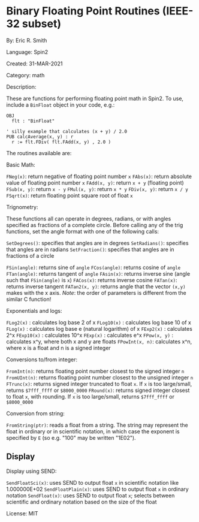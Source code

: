 
# Binary Floating Point Routines (IEEE-32 subset) 

By: Eric R. Smith

Language: Spin2

Created: 31-MAR-2021

Category: math

Description:

These are functions for performing floating point math in Spin2. To use, include a `BinFloat` object in your code, e.g.:
```
OBJ
  flt : "BinFloat"

' silly example that calculates (x + y) / 2.0
PUB calcAverage(x, y) : r
  r := flt.FDiv( flt.FAdd(x, y) , 2.0 )
```

The routines available are:

Basic Math:

`FNeg(x)`:    return negative of floating point number `x`
`FAbs(x)`:    return absolute value of floating point number `x`
`FAdd(x, y)`: return `x + y` (floating point)
`FSub(x, y)`: return `x - y`
`FMul(x, y)`: return `x * y`
`FDiv(x, y)`: return `x / y`
`FSqrt(x)`:   return floating point square root of float `x`


Trignometry:

These functions all can operate in degrees, radians, or with angles specified as fractions of a complete circle. Before calling any of the trig functions, set the angle format with one of the following calls:

`SetDegrees()`:  specifies that angles are in degrees
`SetRadians()`:  specifies that angles are in radians
`SetFraction()`: specifies that angles are in fractions of a circle

`FSin(angle)`:  returns sine of `angle`
`FCos(angle)`:  returns cosine of `angle`
`FTan(angle)`:  returns tangent of `angle`
`FAsin(x)`:     returns inverse sine (angle such that `FSin(angle)` is `x`)
`FACos(x)`:     returns inverse cosine
`FATan(x)`:     returns inverse tangent
`FATan2(x, y)`: returns angle that the vector `(x,y)` makes with the x axis. *Note*: the order of parameters is different from the similar C function!

Exponentials and logs:

`FLog2(x)`    : calculates log base 2 of x
`FLog10(x)`   : calculates log base 10 of x
`FLog(x)`     : calculates log base e (natural logarithm) of x
`FExp2(x)`    : calculates 2^x
`FExp10(x)`   : calculates 10^x
`FExp(x)`     : calculates e^x
`FPow(x, y)`  : calculates x^y, where both x and y are floats
`FPowInt(x, n)`: calculates x^n, where x is a float and n is a signed integer

Conversions to/from integer:

`FromInt(n)`:   returns floating point number closest to the signed integer `n`
`FromUInt(n)`:  returns floating point number closest to the unsigned integer `n`
`FTrunc(x)`:    returns signed integer truncated to float `x`. If `x` is too large/small, returns `$7fff_ffff` or `$8000_0000`
`FRound(x)`:    returns signed integer closest to float `x`, with rounding. If `x` is too large/small, returns `$7fff_ffff` or `$8000_0000`

Conversion from string:

`FromString(ptr)`: reads a float from a string. The string may represent the float in ordinary or in scientific notation, in which case the exponent is specified by `E` (so e.g. "100" may be written "1E02").
## Display 

Display using SEND:

`SendFloatSci(x)`:   uses SEND to output float `x` in scientific notation like 1.000000E+02
`SendFloatPlain(x)`: uses SEND to output float `x` in ordinary notation
`SendFloat(x)`:      uses SEND to output float `x`; selects between scientific and ordinary notation based on the size of the float

License: MIT
